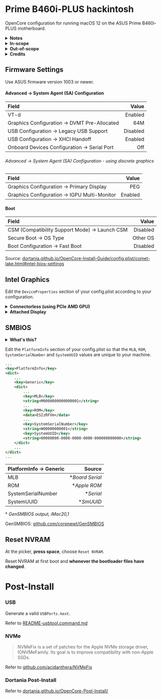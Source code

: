 # Prime B460i-PLUS hackintosh

OpenCore configuration for running macOS 12 on the ASUS Prime B460i-PLUS motherboard.

<details><summary><strong>Notes</strong></summary><br>
  
- [TextMate](https://macromates.com/) ([github.com/textmate/textmate](https://github.com/textmate/textmate)) is free software useful for editing `config.plist`
- WiFi and Bluetooth work natively in macOS 12 with m.2 Broadcom BCM94360NG
- Using more than one display on Intel HD630 graphics has issues

</details>

<details><summary><strong>In-scope</strong></summary><br>

- Accelerated video on supported Intel and AMD GPUs
- Built-in audio
- Built-in ethernet
- Airport and Bluetooth using a natively supported device
- CPU power management
- USB
- System wake, sleep, and shutdown
- macOS installation and updates
- System stability

</details>
    
<details><summary><strong>Out-of-scope</strong></summary><br>

- [Apple ID problems](https://dortania.github.io/OpenCore-Post-Install/universal/iservices.html)
- UEFI Secure Boot
- [Security and FileVault](https://dortania.github.io/OpenCore-Post-Install/universal/security.html)
- Airport and Bluetooth using a device that is not natively supported
- [DRM and hardware video decoding or encoding](https://github.com/acidanthera/WhateverGreen/blob/master/Manual/FAQ.Shiki.en.md)
- [NVMe problems](https://github.com/acidanthera/NVMeFix)

</details>

<details><summary><strong>Credits</strong></summary><br>

- [acidanthera](https://github.com/acidanthera)
- [apple](https://github.com/apple)
- [corpnewt](https://github.com/corpnewt)
- [dortania](https://github.com/dortania)
- [mieze](https://github.com/Mieze)
- [Piker-Alpha](https://github.com/Piker-Alpha)
- [RehabMan](https://github.com/RehabMan)

</details>

## Firmware Settings

Use ASUS firmware version 1003 or newer.

#### Advanced &#8594; System Agent (SA) Configuration

| Field                                             | Value     |
|:--------------------------------------------------|----------:|
| VT-d                                              | Enabled   |
| Graphics Configuration &#8594; DVMT Pre-Allocated | 64M       |
| USB Configuration &#8594; Legacy USB Support      | Disabled  |
| USB Configuration &#8594; XHCI Handoff            | Enabled   |
| Onboard Devices Configuration &#8594; Serial Port | Off       |

###### Advanced &#8594; System Agent (SA) Configuration - using discrete graphics

| Field                                             | Value   |
|:--------------------------------------------------|--------:|
| Graphics Configuration &#8594; Primary Display    | PEG     |
| Graphics Configuration &#8594; IGPU Multi-Monitor | Enabled |

#### Boot

| Field                                               | Value    |
|:----------------------------------------------------|---------:|
| CSM (Compatibility Support Mode) &#8594; Launch CSM | Disabled |
| Secure Boot &#8594; OS Type                         | Other OS |
| Boot Configuration &#8594; Fast Boot                | Disabled |

Source: [dortania.github.io/OpenCore-Install-Guide/config.plist/comet-lake.html#intel-bios-settings](https://dortania.github.io/OpenCore-Install-Guide/config.plist/comet-lake.html#intel-bios-settings)

## Intel Graphics

Edit the ```DeviceProperties``` section of your config.plist according to your configuration.

<details><summary><strong>Connectorless (using PCIe AMD GPU)</strong></summary><br>
    
The default `config.plist` in this repo is configured in this way.

```xml
...
<key>DeviceProperties</key>
<dict>
    <key>Add</key>
    <dict>
        ...
        <key>PciRoot(0x0)/Pci(0x2,0x0)</key>
        <dict>
            <key>AAPL,ig-platform-id</key>
            <data>AwDImw==</data>
        </dict>
        ...
    </dict>
</dict>
...
```

</details>

<details><summary><strong>Attached Display</strong></summary><br>

Intel graphics should work well with a single display. Prefer DisplayPort instead of HDMI where possible.

```xml
...
<key>DeviceProperties</key>
<dict>
    <key>Add</key>
    <dict>
        ...
        <key>PciRoot(0x0)/Pci(0x2,0x0)</key>
        <dict>
            <key>AAPL,ig-platform-id</key>
            <data>BwCbPg==</data>
            <key>framebuffer-patch-enable</key>
            <data>AQAAAA==</data>
            <key>framebuffer-pipecount</key>
            <data>AgAAAA==</data>
            <key>framebuffer-portcount</key>
            <data>AgAAAA==</data>
            <key>framebuffer-con1-enable</key>
            <data>AQAAAA==</data>
            <key>framebuffer-con1-type</key>
            <data>AAgAAA==</data>
        </dict>
        ...
    </dict>
</dict>
...
```

Refer to [README-Intel-Graphics.md](/README/README-Intel-Graphics.md)

</details>

## SMBIOS

<details><summary><strong>What's this?</strong></summary>

OpenCore will generate a complete [SMBIOS](https://en.wikipedia.org/wiki/System_Management_BIOS) for your system according to information provided in the `PlatformInfo` section of `config.plist` and a dataset derived from Apple firmwares. `GenSMBIOS` is a python script that uses acidanthera's `macserial` to generate required serials and unique identifiers.

</details>

Edit the `PlatformInfo` section of your config.plist so that the `MLB`, `ROM`, `SystemSerialNumber` and `SystemUUID` values are unique to your machine.

```xml
...
<key>PlatformInfo</key>
<dict>
    ...
    <key>Generic</key>
    <dict>
        ...
        <key>MLB</key>
        <string>M0000000000000001</string>
        ...
        <key>ROM</key>
        <data>ESIzRFVm</data>
        ...
        <key>SystemSerialNumber</key>
        <string>W00000000001</string>
        <key>SystemUUID</key>
        <string>00000000-0000-0000-0000-000000000000</string>
    </dict>
    ...
</dict>
...
````

| PlatformInfo &#8594; Generic | Source                    |
|:-----------------------------|--------------------------:|
| MLB                          | \**Board Serial*          |
| ROM                          | \**Apple ROM*             |
| SystemSerialNumber           | \**Serial*                |
| SystemUUID                   | \**SmUUID*                |

\* *GenSMBIOS output, iMac20,1*

GenSMBIOS: [github.com/corpnewt/GenSMBIOS](https://github.com/corpnewt/GenSMBIOS)

## Reset NVRAM

At the picker, **press space**, choose `Reset NVRAM`.

Reset NVRAM at first boot and **whenever the bootloader files have changed**.

# Post-Install

### USB

Generate a valid `USBPorts.kext`.

Refer to [README-usbtool.command.md](/README/README-usbtool.command.md)

### NVMe

> NVMeFix is a set of patches for the Apple NVMe storage driver, IONVMeFamily. Its goal is to improve compatibility with non-Apple SSDs.

Refer to [github.com/acidanthera/NVMeFix](https://github.com/acidanthera/NVMeFix)

### Dortania Post-Install

Refer to [dortania.github.io/OpenCore-Post-Install/](https://dortania.github.io/OpenCore-Post-Install/)
